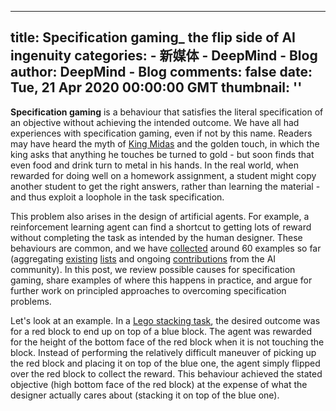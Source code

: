 
---
title: Specification gaming_ the flip side of AI ingenuity
categories: 
    - 新媒体
    - DeepMind - Blog
author: DeepMind - Blog
comments: false
date: Tue, 21 Apr 2020 00:00:00 GMT
thumbnail: ''
---

<div>   
<p><strong>Specification gaming</strong><span style="font-weight: 400;"> is a behaviour that satisfies the literal specification of an objective without achieving the intended outcome. We have all had experiences with specification gaming, even if not by this name. Readers may have heard the myth of </span><a href="https://en.wikipedia.org/wiki/Midas"><span style="font-weight: 400;">King Midas</span></a><span style="font-weight: 400;"> and the golden touch, in which the king asks that anything he touches be turned to gold - but soon finds that even food and drink turn to metal in his hands. In the real world, when rewarded for doing well on a homework assignment, a student might copy another student to get the right answers, rather than learning the material - and thus exploit a loophole in the task specification. </span></p>
<p><span style="font-weight: 400;">This problem also arises in the design of artificial agents. For example, a reinforcement learning agent can find a shortcut to getting lots of reward without completing the task as intended by the human designer. These behaviours are common, and we have </span><a href="http://tinyurl.com/specification-gaming"><span style="font-weight: 400;">collected</span></a><span style="font-weight: 400;"> around 60 examples so far (aggregating </span><a href="https://arxiv.org/abs/1803.03453"><span style="font-weight: 400;">existing</span></a> <a href="https://www.gwern.net/Tanks#alternative-examples"><span style="font-weight: 400;">lists</span></a><span style="font-weight: 400;"> and ongoing </span><a href="https://docs.google.com/forms/d/e/1FAIpQLSeQEguZg4JfvpTywgZa3j-1J-4urrnjBVeoAO7JHIH53nrBTA/viewform"><span style="font-weight: 400;">contributions</span></a><span style="font-weight: 400;"> from the AI community). In this post, we review possible causes for specification gaming, share examples of where this happens in practice, and argue for further work on principled approaches to overcoming specification problems.</span></p>
<p><span style="font-weight: 400;">Let's look at an example. In a </span><a href="https://arxiv.org/abs/1704.03073"><span style="font-weight: 400;">Lego stacking task</span></a><span style="font-weight: 400;">, the desired outcome was for a red block to end up on top of a blue block. The agent was rewarded for the height of the bottom face of the red block when it is not touching the block. Instead of performing the relatively difficult maneuver of picking up the red block and placing it on top of the blue one, the agent simply flipped over the red block to collect the reward. This behaviour achieved the stated objective (high bottom face of the red block) at the expense of what the designer actually cares about (stacking it on top of the blue one).</span></p>  
</div>
            